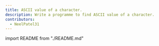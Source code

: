 ```yaml
---
title: ASCII value of a character.
description: Write a programme to find ASCII value of a character.
contributors:
  - NeelPatel31
---
```


import README from "./README.md"

<README />
